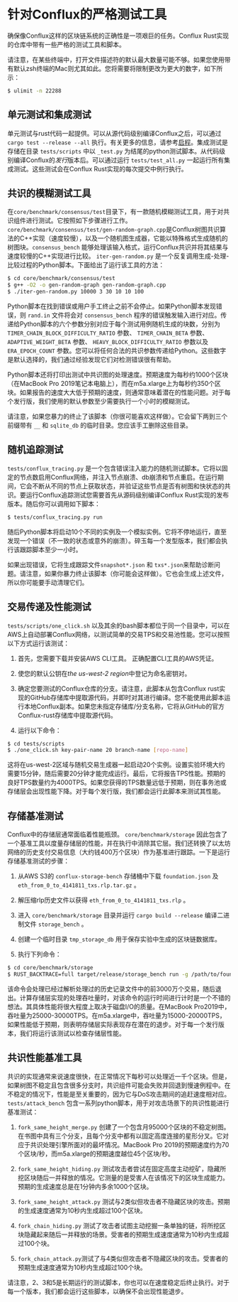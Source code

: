 # 针对Conflux的严格测试工具

确保像Conflux这样的区块链系统的正确性是一项艰巨的任务。Conflux Rust实现的仓库中带有一些严格的测试工具和脚本。

请注意，在某些终端中，打开文件描述符的默认最大数量可能不够。如果您使用带有默认zsh终端的Mac则尤其如此。您将需要将限制更改为更大的数字，如下所示：

```bash
$ ulimit -n 22288
```

## 单元测试和集成测试

单元测试与rust代码一起提供。可以从源代码级别编译Conflux之后，可以通过 `cargo test
--release --all` 执行。有关更多的信息，请参考[启程](https://conflux-chain.github.io/conflux-doc/get_started/)。集成测试是存储在目录 `tests/scripts` 中以 `_test.py` 为结尾的python测试脚本。从代码级别编译Conflux的*发行*版本后。可以通过运行 `tests/test_all.py` 一起运行所有集成测试。这些测试会在Conflux Rust实现的每次提交中例行执行。

## 共识的模糊测试工具

在`core/benchmark/consensus/test`目录下，有一款随机模糊测试工具，用于对共识组件进行测试。它按照如下步骤进行工作。 `core/benchmark/consensus/test/gen-random-graph.cpp`是Conflux树图共识算法的C++实现（速度较慢），以及一个随机图生成器，它能以特殊格式生成随机的树图块。`consensus_bench` 能够处理该输入格式，运行Conflux共识并将其结果与速度较慢的C++实现进行比较。 `iter-gen-random.py` 是一个反复调用生成-处理-比较过程的Python脚本。下面给出了运行该工具的方法：

```bash
$ cd core/benchmark/consensus/test
$ g++ -O2 -o gen-random-graph gen-random-graph.cpp
$ ./iter-gen-random.py 10000 3 30 10 10 100
```

Python脚本在找到错误或用户手工终止之前不会停止。如果Python脚本发现错误，则 `rand.in` 文件将会对 `consensus_bench` 程序的错误触发输入进行对应。传递给Python脚本的六个参数分别对应于每个测试用例随机生成的块数，分别为
`TIMER_CHAIN_BLOCK_DIFFICULTY_RATIO` 参数、 `TIMER_CHAIN_BETA` 参数、 `ADAPTIVE_WEIGHT_BETA` 参数、
`HEAVY_BLOCK_DIFFICULTY_RATIO` 参数以及 `ERA_EPOCH_COUNT` 参数。您可以将任何合法的共识参数传递给Python。这些数字是默认选择的，我们通过经验发现它们对检测错误很有帮助。

Python脚本还将打印出测试中共识图的处理速度。预期速度为每秒约1000个区块（在MacBook Pro 2019笔记本电脑上），而在m5a.xlarge上为每秒约350个区块。如果报告的速度大大低于预期的速度，则通常意味着潜在的性能问题。对于每个发行版，我们使用的默认参数至少需要执行一个小时的模糊测试。

请注意，如果您暴力的终止了该脚本（你很可能喜欢这样做）。它会留下两到三个前缀带有 `__` 和 `sqlite_db` 的临时目录。您应该手工删除这些目录。

## 随机追踪测试

`tests/conflux_tracing.py` 是一个包含错误注入能力的随机测试脚本。它将以固定的节点数启用Conflux网络，并注入节点崩溃、db崩溃和节点重启。在运行期间，它会不断从不同的节点上获取状态，并验证这些节点是否有树图和快状态的共识。要运行Conflux追踪测试您需要首先从源码级别编译Conflux Rust实现的发布版本。随后你可以调用如下脚本：

```bash
$ tests/conflux_tracing.py run
```

随后Python脚本将启动10个不同的实例及一个模拟实例。它将不停地运行，直至发现一个错误（不一致的状态或意外的崩溃）。碎玉每一个发型版本，我们都会执行该跟踪脚本至少一小时。

如果出现错误，它将生成跟踪文件`snapshot*.json` 和
`txs*.json`来帮助诊断问题。请注意，如果你暴力终止该脚本（你可能会这样做）。它也会生成上述文件，所以你可能要手动清理它们。

## 交易传递及性能测试

`tests/scripts/one_click.sh` 以及其余的bash脚本都位于同一个目录中，可以在AWS上自动部署Conflux网络，以测试简单的交易TPS和交易池性能。您可以按照以下方式运行该测试：

1. 首先，您需要下载并安装AWS CLI工具。 正确配置CLI工具的AWS凭证。

2. 使您的默认公钥在*the us-west-2 region*中登记为命名密钥对。

3. 确定您要测试的Conflux仓库的分支。请注意，此脚本从包含Conflux rust实现的GitHub存储库中提取源代码，并即时对其进行编译。您不能使用此脚本运行本地Conflux副本。如果您未指定存储库/分支名称，它将从GitHub的官方Conflux-rust存储库中提取源代码。

4. 运行以下命令：

```bash
$ cd tests/scripts
$ ./one_click.sh key-pair-name 20 branch-name [repo-name]
```

这将在us-west-2区域与随机交易生成器一起启动20个实例。设置实验环境大约需要15分钟，随后需要20分钟才能完成运行。最后，它将报告TPS性能。预期的良好TPS数量约为4000TPS。如果您获得的TPS数量远低于预期，则在事务池或存储层会出现性能下降。对于每个发行版，我们都会运行此脚本来测试其性能。

## 存储基准测试

Conflux中的存储层通常面临着性能瓶颈。 `core/benchmark/storage` 因此包含了一个基准工具以度量存储层的性能，并在执行中消除其它层。我们还转换了以太坊网络的历史支付交易信息（大约钱400万个区块）作为基准进行跟踪。一下是运行存储基准测试的步骤：

1. 从AWS S3的 `conflux-storage-bench` 存储桶中下载 `foundation.json` 及 `eth_from_0_to_4141811_txs.rlp.tar.gz` 。

2. 解压缩rlp历史文件以获得 `eth_from_0_to_4141811_txs.rlp` 。

3. 进入 `core/benchmark/storage` 目录并运行 `cargo build --release` 编译二进制文件 `storage_bench` 。

4. 创建一个临时目录 `tmp_storage_db` 用于保存实验中生成的区块链数据库。

5. 执行下列命令：

```bash
$ cd core/benchmark/storage
$ RUST_BACKTRACE=full target/release/storage_bench run -g /path/to/foundation.json -t /path/to/eth_from_0_to_4141811_txs.rlp -d /path/to/tmp_storage_db --txs_to_process 30000000 --skip 1156773812
```

该命令会处理已经过解析处理过的历史记录文件中的前3000万个交易，随后退出。计算存储层实现的处理吞吐量时，对该命令的运行时间进行计时是一个不错的想法。其具体性能将很大程度上取决于磁盘I/O的质量。在MacBook Pro2019中，吞吐量为25000-30000TPS。在m5a.xlarge中，吞吐量为15000-20000TPS，如果性能低于预期，则表明存储层实际表现存在潜在的退步。对于每一个发行版本，我们将运行该测试以检查存储层性能。

## 共识性能基准工具

共识的实现通常来说速度很快，在正常情况下每秒可以处理近一千个区块。但是，如果树图不稳定且包含很多分支时，共识组件可能会失败并回退到慢速例程中。在不稳定的情况下，性能是至关重要的，因为它与DoS攻击期间的追赶速度相对应。
`tests/attack_bench` 包含一系列python脚本，用于对攻击场景下的共识性能进行基准测试：

1. `fork_same_height_merge.py` 创建了一个包含月95000个区块的不稳定树图。在书图中具有三个分支，且每个分支中都有以固定高度连接的星形分叉。它对应于共识处理引擎所面对的最坏情况。MacBook Pro 2019的预期速度约为70个区块/秒，而m5a.xlarge的预期速度越位45个区块/秒。

2. `fork_same_height_hiding.py` 测试攻击者尝试在固定高度主动挖矿，隐藏所挖区块随后一并释放的情况。它测量的是受害人在该情况下的区块生成能力。预期的生成速度总是在1分钟内多余1000个区块。

3. `fork_same_height_attack.py` 测试与2类似但攻击者不隐藏区块的攻击。预期的生成速度通常为10秒内生成超过100个区块。

4. `fork_chain_hiding.py` 测试了攻击者试图主动挖掘一条单独的链，将所挖区块隐藏起来随后一并释放的场景。受害者的预期生成速度通常为10秒内生成超过100个块。

5. `fork_chain_attack.py`测试了与4类似但攻击者不隐藏区块的攻击。受害者的预期生成速度通常为10秒内生成超过100个块。

请注意，2、3和5是长期运行的测试脚本，你也可以在速度稳定后终止执行。对于每一个版本，我们都会运行这些脚本，以确保不会出现性能退步。